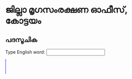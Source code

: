 <html lang="en">
<head>
<meta charset="UTF-8">
<meta name="viewport" content="width=device-width, initial-scale=1.0">
<title>English to Malayalam Translation</title>
<!-- Bootstrap CSS -->
<link href="https://stackpath.bootstrapcdn.com/bootstrap/4.5.2/css/bootstrap.min.css" rel="stylesheet">
<style>
    .autocomplete-items {
        position: absolute;
        border: 1px solid #d4d4d4;
        border-bottom: none;
        border-top: none;
        z-index: 99;
        top: 100%;
        left: 0;
        right: 0;
    }
    .autocomplete-items div {
        padding: 10px;
        cursor: pointer;
        background-color: #fff; 
        border-bottom: 1px solid #d4d4d4; 
    }
    .autocomplete-items div:hover {
        background-color: #e9e9e9; 
    }
</style>
</head>
<body>
<div class="container">
	<div class="row mt-5">
        <div class="col-12">
			<h1>ജില്ലാ മൃഗസംരക്ഷണ ഓഫീസ്, കോട്ടയം</h1>
			<h2>പദസൂചിക</h2>
		</div>
	</div>
    <div class="row mt-5">
        <div class="col-12">
            <div class="autocomplete">
                <label for="englishInput">Type English word:</label>
                <input class="form-control" type="text" id="englishInput">
            </div>
            <p><span id="malayalamOutput" style="font-size:35px;border:1px dotted blue;"></span></p>
        </div>
    </div>
</div>

<script>
    const translations = {
    "English": "Malayalam",
    "A law suit": "വ്യവഹാരം",
    "Abatement of rent": "വാടക കുറയ്ക്കല്‍",
    "Abolition of post": "തസ്തിക നിര്‍ത്തലാക്കല്‍",
    "Abortion": "ഗർഭസ്രാവം",
    "Absolve": "കുറ്റവിമുക്തമാക്കുക",
    "Abstract": "സംഗ്രഹം",
    "Absurd": "അസംബന്ധമായ",
    "According to order": "ഉത്തരവു പ്രകാരം",
    "Accusation": "ആരോപണം",
    "Acid": "അമ്ലം",
    "Acknowledgement": "കൈപ്പറ്റ് രേഖ",
    "Acquittance roll": "പണം പറ്റു രേഖ",
    "Action plan": "കര്‍മ്മ പദ്ധതി",
    "Ad hoc": "ഒരു കാര്യത്തിന് പ്രത്യേകമായി",
    "Administration": "ഭരണനിർവ്വഹണം",
    "Administrative reforms": "ഭരണ പരിഷ്കാരങ്ങള്‍",
    "Administrative sanction": "ഭരണാനുമതി",
    "Adoption leave": "ദത്ത് അവധി",
    "Affidavit": "സത്യവാങ്മൂലം",
    "Aforesaid": "മേല്‍പ്പറഞ്ഞ പ്രകാരമുള്ള",
    "Afternoon": "അപരാഹ്നം",
    "Age of suffrage": "വോട്ടവകാശ പ്രായം",
    "Agenda": "കാര്യപരിപാടി",
    "Aid de camp": "അംഗരക്ഷകന്‍",
    "Ailment": "അസുഖം",
    "Albuminuria": "മൂത്ര വാർപ്പ്",
    "Alkali": "ക്ഷാരം",
    "Allotment": "നീക്കി വയ്ക്കൽ, വിഹിതം ‍",
    "Allowance": "ബത്ത",
    "Amenity fund": "സഹായ നിധി",
    "Analgesic": "വേദനസംഹാരി",
    "Animal  ": "മൃഗം / ഉരു",
    "Animal husbandry": "മൃഗസംരക്ഷണം‍",
    "Annexure": "കൂട്ടിചേർക്കൽ",
    "Anomaly": "പൊരുത്തക്കേട്",
    "Anthrax": "അടപ്പന്‍",
    "Anticipatory bail": "മുന്‍കൂര്‍ ജാമ്യം",
    "Apiculture": "തേനീച്ച വളർത്തൽ",
    "Appeal": "അഭ്യര്‍ത്ഥന",
    "Appellate authority": "ഉന്നതാധികാരി (അപ്പീൽ പരിഗണിക്കുന്ന)",
    "Appendix": "അനുബന്ധം",
    "Applicant": "അപേക്ഷകന്‍/ അപേക്ഷക",
    "Application": "അപേക്ഷ",
    "Appraisement": "വിലമതിക്കല്‍",
    "Apprentice": "പരിശീലനാര്‍ത്ഥി",
    "Approach paper": "സമീപന രേഖ",
    "Appropriate": "ഉചിതമായ",
    "Arrear": "കുടിശ്ശിക",
    "Artery": "ധമനി",
    "Article of agreement": "കരാര്‍ വ്യവസ്ഥ",
    "Artificial Insemination": "കൃത്രിമ  ബീജസങ്കലനം",
    "As proposed": "നിര്‍ദ്ദേശിച്ച പ്രകാരം",
    "Assuming charge": "ചുമതല ഏല്‍ക്കുക",
    "Attachment": "ജപ്തി",
    "Attendance register": "ഹാജര്‍ പുസ്തകം",
    "Attest": "സാക്ഷ്യപ്പെടുത്തുക",
    "Auction": "ലേലം",
    "Audit objection": "പരിശോധനാ തടസവാദം",
    "Austerity measures": "മിതവ്യയ നടപടികള്‍",
    "Authorise": "അധികാരപ്പെടുത്തുക",
    "Average emoluments": "ശരാശരി വേതനം",
    "Babesiosis": " ചുകപ്പുദീനം, പട്ടുണ്ണിപ്പനി",
    "Balance sheet": "ബാക്കി പത്രം",
    "Basic qualification": "അടിസ്ഥാന യോഗ്യത",
    "Behalf of": "വേണ്ടി",
    "Beneficiary": "ഗുണഭോക്താവ്",
    "Benefit of doubt": "സംശയാനുകൂല്യം",
    "Bid": "മൂല്യപ്രഖ്യാപനം",
    "Bidder": "ലേലം കൊള്ളുന്നവന്‍",
    "Bill": "വിക്രയ പത്രം",
    "Bill of indictment": "കുറ്റാരോപണ പത്രം",
    "Biogas": "ജൈവ വാതകം",
    "Black Quarter": "കരിങ്കുറല്‍, കരിങ്കാൽ",
    "Bloat": "ചീർക്കുക, വയറുപെരുക്കം",
    "Boar": "ആൺപന്നി",
    "Bogus": "വ്യാജം",
    "Bogus documents": "വ്യാജ പ്രമാണങ്ങള്‍",
    "Breach of contract": "കരാര്‍ ലംഘനം",
    "Bring to register": "രജിസ്റ്ററില്‍ ചേര്‍ക്കുക",
    "Broiler Chicken": "ഇറച്ചിക്കോഴി",
    "Broken service": "സേവന ഖണ്ഡം",
    "Buffalo": "പോത്ത്",
    "Bunostomum": "കൊക്കപ്പുഴു",
    "Calving": "കിടാവിനെ പ്രസവിക്കുക",
    "Canine distemper": "ശ്വാന ഡിസ്റ്റെംബർ",
    "Cash book": "സാമ്പത്തിക കണക്ക് പുസ്തകം",
    "Cash declaration register": "പണപ്രഖ്യാപന പതിവേട്",
    "Cash in hand": "കൈയ്യിലിരിപ്പ് പണം",
    "Caste": "ജാതി",
    "Casual leave": "ആകസ്മിക അവധി",
    "Casuality": "ആകസ്മികം",
    "Category  ": "വിഭാഗം",
    "Category change": "വിഭാഗമാറ്റം",
    "Cattle feed": "കാലിത്തീറ്റ",
    "Cause of death": "മരണ കാരണം",
    "Ceiling of income": "വരുമാന പരിധി",
    "Censure": "ശാസിക്കുക",
    "Cessation of employment": "ജോലി മതിയാക്കല്‍",
    "Charge allowance": "ചുമതല ബത്ത",
    "Chilling": "പെട്ടെന്ന് തണുപ്പിക്കല്‍",
    "Circular": "പരിപത്രം",
    "Circumstances": "സാഹചര്യം",
    "Citizen charter": "പൗരാവകാശ രേഖ",
    "City compensatory allowance": "നഗര ബത്ത",
    "Classify": "തരം തിരിക്കുക",
    "Coccidiosis": "രക്താതിസാരം",
    "Cold chain    ": "ശീത ശൃംഖല",
    "Cold storage": "ശീത ഗൃഹം",
    "Come into force": "പ്രാബല്യത്തില്‍ വരിക",
    "Communication": "ആശയവിനിമയം",
    "Community": "സമുദായം",
    "Commutation value": "പരിവര്‍ത്തിത മൂല്യം",
    "Commuted leave": "പരിവര്‍ത്തിതാവധി",
    "Compensation": "നഷ്ട പരിഹാരം",
    "Compensation leave": "പ്രതിപൂരകാവധി",
    "Compensation pension": "നഷ്ടപരിഹാര പെന്‍ഷന്‍",
    "Compension": "നഷ്ടപരിഹാരം",
    "Complaint": "പരാതി",
    "Concession": "ഇളവ്",
    "Concurrence": "യോജിപ്പ്",
    "Concurrent list": "സമവര്‍ത്തി പട്ടിക",
    "Condone": "മാപ്പാക്കുക",
    "Confirmation": "സ്ഥിരപ്പെടുത്തല്‍",
    "Consolidate": "ഏകീകരണം, ക്രോഡീകരണം",
    "Consolidated  amount": "നിശ്ചിത തുക",
    "Constipation": "ഇരണ്ടകെട്ടൽ , മലതടസ്സം",
    "Contingency fund": "ആകസ്മിക നിധി",
    "Contract": "കരാര്‍",
    "Contrary to rule": "ചട്ടവിരുദ്ധമായ",
    "Controlling officer": "മേലധികാരി",
    "Conversant": "സുപരിചിതമായ",
    "Conveyance allowance": "വാഹനപ്പടി",
    "Correction slip": "ശുദ്ധിപത്രം",
    "Correspondence": "എഴുത്തുകുത്ത്",
    "Corroborative evidence": "സമവര്‍ത്ഥകത്തെളിവ്",
    "Counselling": "ഉപദേശം നല്‍കുക",
    "Covering letter": "ആമുഖ കത്ത്",
    "Cow pox": "ഗോവസൂരി",
    "Creamy layer": "ഉന്നത ശ്രേണി",
    "Criteria": "മാനദണ്ഡങ്ങള്‍",
    "Cross reference": "പരസ്പര സൂചന",
    "Crossing": "സങ്കലനം",
    "Crude fibre": "അസംസ്കൃത നാര്",
    "Crude protein": "അസംസ്കൃത മാംസ്യം",
    "Cuniculture": "മുയൽ വളർത്തൽ",
    "Current file": "നടപ്പു ഫയല്‍‍",
    "Daily receipt book": "പ്രതിദിന രസീത് പുസ്തകം",
    "Daily wages labour": "ദിവസ വേതന തൊഴിലാളി",
    "Dam": "തള്ള, മാതാവ്",
    "Dearness Allowance": "ക്ഷാമബത്ത",
    "Debar": "അയോഗ്യത കല്‍പിക്കുക",
    "Debt": "കടം",
    "Declaration": "പ്രതി‍ജ്ഞാപത്രം",
    "Deduct": "കുറയ്ക്കുക",
    "Default": "തവണക്കുടിശ്ശിക",
    "Delegation of power": "അധികാര നിയോഗം",
    "Delimitation": "അതിര്‍ത്തി നിര്‍ണയം",
    "Dependent": "ആശ്രിതന്‍/ ആശ്രിത",
    "Deployment": "വിന്യസിക്കുക",
    "Deponent": "മൊഴി കൊടുക്കുന്ന വ്യക്തി",
    "Deputation": "അന്യത്ര സേവനം",
    "Designation": "ഉദ്യോഗപ്പേര്",
    "Desirable limit": "അഭികാമ്യ പരിധി",
    "Desirable qualification": "അഭിലഷണീയ യോഗ്യത",
    "Despatch": "അയയ്ക്കുക",
    "Destroy disposal": "ദീര്‍ഘകാല തീര്‍പ്പ്",
    "Detailed inspection": "വിശദ പരിശോധന",
    "Disability leave": "അവശതാവധി",
    "Disbursing officer": "വിതരണോദ്യോഗസ്ഥന്‍",
    "Discharge": "വിടല്‍ , നിര്‍വ്വഹണം",
    "Discharge certificate": "വിടുതല്‍ പത്രിക",
    "Discharge government employee": "വിട്ടയച്ച സര്‍ക്കാര്‍ ഉദ്യോഗസ്ഥന്‍",
    "Discharge of duties": "കര്‍ത്തവ്യ നിര്‍വ്വഹണം",
    "Disciplinary action": "അച്ചടക്ക നടപടി",
    "Discrepancy": "പൊരുത്തക്കേട്",
    "Disinfection": "അണുനശീകരണം",
    "Disorders": "ക്രമക്കേടുകള്‍",
    "Disposal": "തീര്‍പ്പ്",
    "Distribution": "വിതരണം",
    "Distribution register": "വിതരണ പതിവേട്",
    "District co-ordinator": "ജില്ലാ ഏകോപകന്‍",
    "Divorced": "വിവാഹ മോചിത/മോചിതൻ",
    "Dormant": "സുപ്തം",
    "Draft": "കരട്",
    "Draft amendment": "കരടു ഭേദഗതി",
    "Dry period": "വറ്റുകാലം",
    "Duplicate": "പകര്‍പ്പ്",
    "Duration": "കാലാവധി",
    "Duty leave": "നിയോഗാവധി",
    "E fever": "മുടന്തൻ പനി",
    "Earmarked": "പ്രത്യേകമായി നീക്കിവെച്ച",
    "Earned leave": "ആര്‍ജിതാവധി",
    "Economic embargo": "സാമ്പത്തിക നിരോധനം",
    "Embryo": "അങ്കുരശിശു, ഭ്രൂണം",
    "Emoluments": "വേതനം",
    "Enclosure": "ഉള്ളടക്കം",
    "Endorsement": "മേലെഴുത്ത്",
    "Enforcement cell": "പ്രവര്‍ത്തിപ്പിക്കല്‍ വിഭാഗം",
    "Enquiry": "അന്വേഷണം",
    "Enteritis": "ചെറുകുടൽ വീക്കം",
    "Enterotoxemia": "കൂടൽജന്യ വിഷബാധ",
    "Entrepreneurship": "സംരംഭകത്വം",
    "Erattum list": "ശുദ്ധിപത്രം",
    "Essential": "ആവശ്യം",
    "Essentiality certificate": "ആവശ്യകതാ സാക്ഷ്യപത്രം",
    "Euthanasia": "ദയാവധം",
    "Evaluation": "മൂല്യ നിര്‍ണ്ണയം",
    "Evidence": "തെളിവ്",
    "Ex post facto": "പൂര്‍വ്വകാല പ്രാബല്യത്തോടെ",
    "Exemption": "ഇളവ്",
    "Exgratia pension": "ഔദാര്യ പെന്‍ഷന്‍",
    "Exhibition": "പ്രദര്‍ശനം",
    "Exigency": "അനിവാര്യത",
    "Expedite action": "അടിയന്തിര കാര്യം",
    "Explanation": "വിശദീകരണം",
    "Extension": "വിജ്ഞാന വ്യാപനം",
    "Face value": "മുഖവില",
    "Failed to report": "ഹാജരാകാന്‍ കഴിയാത്ത",
    "Fare": "കൂലി",
    "Fascioliasis": "കരൾ കൃമിരോഗം",
    "Femur": "തുടയെല്ല്",
    "Fertilization": "ബീജസംയോഗം",
    "Festival allowance": "ഉത്സവബത്ത",
    "Fidelity bond": "വിശ്വാസ പത്രം",
    "Financial": "സാമ്പത്തികം",
    "Financial year": "സാമ്പത്തിക വര്‍ഷം",
    "Fitness certificate": "പര്യാപ്ത രേഖ",
    "Flying Duck": "മണി താറാവ്, പറക്കും താറാവ്",
    "Fodder": "കാലിത്തീറ്റ",
    "Foot note": "അടിക്കുറിപ്പ്",
    "Foreign service": "അന്യത്ര സേവനം",
    "Forenoon": "പൂര്‍വ്വാഹ്നം",
    "Fort nightly": "രണ്ടാഴ്ച കൂടുമ്പോള്‍",
    "Forth with": "തത്ക്ഷണം, ഉടനടി",
    "Forwarded by order": "ആജ്ഞാനുസരണം",
    "Forwarding letter": "ആമുഖ കത്ത്",
    "Fowl pox": "കോഴി വസൂരി",
    "Framing of rules": "ചടങ്ങുകളുടെ നിര്‍മ്മാണം",
    "Furnish": "നല്‍കുക",
    "Gingivitis": "മോണവീക്കം",
    "Governing body": "ഭരണ സമിതി",
    "Grass legume mixture": "പുല്‍പ്പയര്‍ മിശ്രിതം",
    "Grievance": "പരാതി",
    "Grievance redressal": "പരാതി പരിഹാരം",
    "Haemonchosis": "കമ്പി വിരബാധ",
    "Haemorrhage": "രക്തസ്രാവം",
    "Half pay leave": "അര്‍ദ്ധവേതനാവധി",
    "Harvest": "വിളവെടുപ്പ്",
    "Hatchery": "പൊരുന്നല്‍ യന്ത്രം",
    "Hatching egg": "കൊത്തുമുട്ട, പൊരുന്ന മുട്ട",
    "Hay": "ഉണക്കപ്പുല്ല്",
    "Head of account": "ശീര്‍ഷകം",
    "Hemorrhagic septicemia": "കുരലടപ്പന്‍",
    "Hepatitis": "കരൾ വീക്കം",
    "Hip dislocation": "നിതംബസന്ധി സ്ഥാനഭ്രംശം",
    "Homogenous": "ഏകരൂപമാക്കുക",
    "Hoof": "കുളമ്പ്",
    "Humble petition": "വണക്ക ഹര്‍ജി",
    "Hybrid": "സങ്കരയിനം",
    "Hydrophobia": "ജലഭീതി",
    "Illegal gratification": "അനധികൃത പ്രതിഫലം",
    "Immovable property": "സ്ഥാവര സ്വത്ത്",
    "Immunity": "പ്രതിരോധ ശക്തി",
    "Increment": "വര്‍ദ്ധനവ്",
    "Index": "സൂചിക",
    "Indigestion": "ദഹനക്കേട്, അന്ന ജീർണ്ണം",
    "Indispensable": "ഒഴിച്ചുകൂടാത്ത",
    "Inequilable": "നീതിപൂര്‍വ്വമല്ലാത്തത്",
    "Infertility": "വന്ധ്യത",
    "Inflammation": "വീക്കം",
    "Injection": "കുത്തിവയ്പ്",
    "Inoculation": "നിവേശനം",
    "Insemination": "ബീജസങ്കലനം",
    "Inspection": "പരിശോധന",
    "Inter alia": "മറ്റുുപലതിന്റെയും കൂട്ടത്തിൽ",
    "Intercrop": "ഇടവിള",
    "Interim order": "ഇടക്കാല ഉത്തരവ്",
    "Intestinal parasitic infestation": "ആന്ത്ര വിരബാധ",
    "Invalidate": "അസാധുവാക്കുക",
    "Ipso facto": "യഥാര്‍ത്ഥത്തില്‍",
    "Ipso jure": "നിയമ പ്രകാരം",
    "Irresponsible": "നിരുത്തരവാദപരം",
    "Japanese encephalitis": "ജപ്പാൻ ജ്വരം",
    "Job oriented": "തൊഴിലധിഷ്ഠിത",
    "Jowar": "മണിച്ചോളം",
    "Jurisdiction": "അധികാര പരിധി",
    "Knowingly": "അറിവോടെ",
    "Labour": "തൊഴില്‍",
    "Labour department": "തൊഴില്‍ വകുപ്പ്",
    "Lactation period": "കറവക്കാലം",
    "Land management": "ഭൂപരിപാലനം",
    "Lapse": "വീഴ്ച",
    "Layer": "മുട്ടക്കോഴി",
    "Leave without allowance": "ശൂന്യവേതനാവധി",
    "Legitimate": "ന്യായമായ",
    "Leptospirosis": "എലിപ്പനി",
    "Ligate": "കെട്ടിവയ്ക്കുക",
    "List": "പട്ടിക",
    "Liver": "കരള്‍",
    "Livestock management": "കന്നുകാലി പരിപാലനം",
    "Local body": "തദ്ദേശ സ്വയംഭരണ സ്ഥാപനം",
    "Locomotor disability": "ചലന വൈകല്യം",
    "Lung worm infestation": "പരാദ ശ്വാസനനാളബാധ",
    "Maintenance": "സംരക്ഷണം",
    "Maize": "മക്കച്ചോളം",
    "Mandible": "താടിയെല്ല്",
    "Manger": "പുല്‍ത്തൊട്ടി",
    "Manpower": "മനുഷ്യ ശക്തി",
    "Manual": "സംഹിത",
    "Mastitis": "അകിടുവീക്കം",
    "Mentally retarded": "ബുദ്ധിമാന്ദ്യമുള്ള",
    "Metritis": "ഗർഭാശയവീക്കം",
    "Midwifery": "സൂതികർമ്മം",
    "Milch Cow": "കറവ പശു",
    "Milk fever": "ക്ഷീരസന്നി",
    "Milk processing": "ക്ഷീര സംസ്കരണം",
    "Mineral mixture": "ധാതു ലവണ മിശ്രിതം",
    "Minimum wages": "കുറഞ്ഞ കൂലി",
    "Misappropration": "ദുര്‍വിനിയോഗം",
    "Misconduct": "സ്വഭാവ ദൂഷ്യമുളള",
    "Molasses": "ശര്‍ക്കരപ്പാനി",
    "Monitoring": "മേല്‍നോട്ടം",
    "Monopoly": "കുത്തക",
    "Monthly return": "പ്രതമാസ കണക്ക്",
    "Mucosa": "ശ്ലേഷ്മ ചര്‍മം",
    "Nationality": "ദേശീയത",
    "Nerve": "നാഡി, ഞരമ്പ്",
    "Nictitating membrane": "നിമേഷക പടലം",
    "Nitrogen": "പാക്യ ജനകം",
    "Non liability certificate": "ബാധ്യതാ രഹിത സാക്ഷ്യപത്രം",
    "Notification": "വിജ്ഞാപനം",
    "Nutritive value": "പോഷണ മൂല്യം",
    "Objective": "ലക്ഷ്യം",
    "Obligatory": "നിർബന്ധിത",
    "Occurence": "സംഭവം",
    "Oedema": "വീക്കം",
    "Oesophagus": "അന്നനാളം",
    "Office": "കാര്യാലയം",
    "Organized sector": "സംഘടിതമേഖല",
    "Orientation": "ദിശാ സൂചിക",
    "Original": "അസ്സല്‍",
    "Osteomalacia": "പ്രൗഡ കണരോഗം",
    "Otitis": "ചെവി പഴുപ്പ്",
    "Ovary": "അണ്ഡാശയം",
    "Over leaf": "മറുപുറം",
    "Oviduct": "അണ്ഡ വാഹനി",
    "Ovum": "അണ്ഡം",
    "Pancreas": "ആഗ്നേയ ഗ്രന്ഥി",
    "Parasitic infestation": "വിരബാധ",
    "Parent stock": "മാതൃ പിതൃ ശേഖരം",
    "Paternity leave": "പിതൃത്വ അവധി",
    "Penitence": "പശ്ചാത്താപം",
    "Pension": "അടുത്തൂണ്‍",
    "Personal register": "തന്‍ പതിവേട്",
    "Persuasive experiences": "ബോദ്ധ്യപ്പെടുത്തുന്ന അനുഭവങ്ങള്‍",
    "Pisciculture": "മീൻ വളർത്തൽ",
    "Planning": "ആസൂത്രണം",
    "Plebiscite": "ജനഹിതം",
    "Possible decision": "സാധ്യമായ തീരുമാനം",
    "Precedent": "കീഴ്വഴക്കം",
    "Prefix": "ഉപസര്‍ഗ്ഗം",
    "Presumption": "അനുമാനം",
    "Priority": "മുന്‍ഗണന",
    "Private sector": "സ്വകാര്യ മേഖല",
    "Pro rata": "ആനുപാതികം",
    "Probation period": "പരിവീക്ഷാകാലം",
    "Procedure delay": "നടപടിക്രമ താമസം",
    "Proceedings": "ഉത്തരവ്, നടപടികള്‍",
    "Professional tax": "തൊഴില്‍ നികുതി",
    "Proper channel": "ഉചിതമാര്‍ഗ്ഗേന",
    "Provisional": "സോപാധിക",
    "Public information officer": "വിവരാവകാശ അധികാരി",
    "Pyrexia": "പനി",
    "Quarterly": "ത്രൈമാസിക",
    "Quasi-government establishment": "അര്‍ദ്ധസര്‍ക്കാര്‍ സ്ഥാപനം",
    "Questionnaire": "ചോദ്യാവലി",
    "Quota": "വിഹിതം",
    "Rabies": "പേവിഷബാധ",
    "Ranikhet disease": "കോഴി വസന്ത",
    "Ratify": "ശരി വയ്ക്കുക",
    "Re- deployment": "പുനര്‍ വിന്യാസം",
    "Recepient": "സ്വീകര്‍ത്താവ്",
    "Recommendation": "ശുപാര്‍ശ",
    "Reconcilation report": "അനുരഞ്ജന പത്രം",
    "Records": "രേഖകള്‍",
    "Rectification": "ശരിയാക്കുക, ഭേദഗതി ചെയ്യുക",
    "Regional": "പ്രാദേശിക",
    "Regularisation": "ക്രമപ്പെടുത്തല്‍",
    "Reimbursement": "പ്രതിപൂരണം",
    "Release notice": "വിടുതല്‍ പത്രിക",
    "Requisition": "അര്‍ത്ഥന",
    "Reservation": "സംവരണം",
    "Resignation": "രാജി",
    "Restoration": "പുന:സ്ഥാപനം",
    "Return tapal": "മടക്കത്തപാല്‍",
    "Returns": "കണക്കു വിവരം",
    "Revert": "തിരിച്ചയയ്ക്കുക, തരം താഴ്ത്തുക",
    "Ribs": "വാരിയെല്ല്",
    "Rickets": "കണരോഗം",
    "Right to information": "വിവരാവകാശം",
    "Rinderpest": "ഗോമാരി, കാലി വസന്ത",
    "Ring worm": "വട്ടച്ചൊറി",
    "Roughage": "പരുക്കന്‍ തീറ്റ",
    "Rumen parasitiasis": "ആമാശയ വിരബാധ",
    "Ruminal impaction": "വയറുസ്തംഭനം",
    "Ruminant": "അയവിറക്കുന്ന മൃഗം",
    "Rural": "ഗ്രാമീണ",
    "Saliva": "ഉമിനീര്",
    "Scheme": "പദ്ധതി",
    "Sector": "മേഖല",
    "Sericulture": "പട്ടുനൂൽപ്പുഴു വളർത്തൽ",
    "She buffalo": "എരുമ",
    "Sheep": "ചെമ്മരിയാട്",
    "Showcause notice": "കാരണം കാണിക്കല്‍ നോട്ടീസ്",
    "Sire": "പിതാവ്, ജനകൻ",
    "Skilled labour": "വിദഗ്ദ്ധ തൊഴില്‍",
    "Skull": "തലയോട്",
    "Slurry": "ചാണക കുഴമ്പ്",
    "Sow": "പെൺപന്നി",
    "Specimen signature card": "മാതൃകാ ഒപ്പു ചീട്ട്",
    "Spleen": "പ്ലീഹ",
    "Staggeringly": "ഞെട്ടിപ്പിക്കുന്ന രീതിയില്‍",
    "Stamp paper": "മുദ്രപ്പത്രം",
    "Status": "പദവി",
    "Sterilization": "വന്ധ്യംകരണം",
    "Straw": "വൈക്കോൽ",
    "Submission": "സമര്‍പ്പണം",
    "Subordinates": "കീഴ് ജീവനക്കാര്‍",
    "Subsidy": "സഹായ ധനം",
    "Suffix": "പ്രത്യയം",
    "Suit": "വ്യവഹാരം",
    "Sundry article register": "വിവിധ ലേഖന രജിസ്റ്റര്‍",
    "Superannuation": "വിരമിക്കല്‍",
    "Surprise inspection": "ആകസ്മിക പരിശോധന",
    "Surrogacy": "വാടക ഗർഭധാരണം",
    "Systematic": "മുറപ്രകാരമുള്ള",
    "Tally": "പൊരുത്തപ്പെടുക",
    "Technical sanction": "സാങ്കേതികാനുമതി",
    "Tetanus": "ക്ഷത സന്നി",
    "Theileriasis": "കോറിഡോർ പനി, ഈജിപ്ഷ്യൻ പനി",
    "Urolithiasis": "കല്ലടപ്പ്",
    "Uterus": "ഗർഭാശയം",
    "Utilization certificate": "വിനിയോഗ സാക്ഷ്യപത്രം",
    "Vacancy": "ഒഴിവ്",
    "Vaccination": "പ്രതിരോധ കുത്തിവയ്പ്",
    "Value addition": "മൂല്യ വര്‍ധനം",
    "Vein": "സിര",
    "Vertebra": "കശേരു",
    "Vice- versa": "തിരികെയും",
    "Vide": "നോക്കുക",
    "Vitamin": "ഓജസ്കരം, ജീവകം",
    "Wages": "വേതനം",
    "White scours": "ശ്വേതാതിസാരം",
    "Wilfully": "മന:പൂര്‍വ്വം",
    "Wrongful loss": "അന്യായമായ നഷ്ടം",
    "Yolk": "പീത ഗോളകം",
    "Yours faithfully": "വിശ്വസ്തതയോടെ",
    "Zoonosis": "ജന്തുജന്യ രോഗങ്ങള്‍"
};
    const englishWords = Object.keys(translations).map(function(word) {
        return word.toLowerCase(); // Convert keys to lowercase for case-insensitive matching
    });

    document.getElementById('englishInput').addEventListener('input', function() {
        let input = this.value.toLowerCase(); // Convert input to lowercase
        closeAllLists();
        if (!input) return false;
        const matchArray = englishWords.filter(word => word.startsWith(input));
        const a = document.createElement("div");
        a.setAttribute("id", this.id + "autocomplete-list");
        a.setAttribute("class", "autocomplete-items");
        this.parentNode.appendChild(a);
        matchArray.forEach(function(item) {
            const b = document.createElement("div");
            // Find the original case word for display
            const originalWord = Object.keys(translations).find(key => key.toLowerCase() === item);
            b.innerHTML = "<strong>" + originalWord.substr(0, input.length) + "</strong>";
            b.innerHTML += originalWord.substr(input.length);
            b.innerHTML += "<input type='hidden' value='" + originalWord + "'>";
            b.addEventListener("click", function(e) {
                document.getElementById('englishInput').value = this.getElementsByTagName("input")[0].value;
                translateToMalayalam();
                closeAllLists();
            });
            a.appendChild(b);
        });
    });

    function translateToMalayalam() {
        const input = document.getElementById('englishInput').value.toLowerCase(); // Ensure comparison is case-insensitive
        const output = document.getElementById('malayalamOutput');
        const translationKey = Object.keys(translations).find(key => key.toLowerCase() === input); // Find the key case-insensitively
        output.textContent = translationKey ? translations[translationKey] : "Translation not found";
    }

    function closeAllLists(elmnt) {
        var x = document.getElementsByClassName("autocomplete-items");
        for (var i = 0; i < x.length; i++) {
            if (elmnt != x[i] && elmnt != document.getElementById('englishInput')) {
                x[i].parentNode.removeChild(x[i]);
            }
        }
    }

    document.addEventListener("click", function (e) {
        closeAllLists(e.target);
    });
</script>

<!-- Bootstrap JS, Popper.js, and jQuery -->
<script src="https://code.jquery.com/jquery-3.5.1.slim.min.js"></script>
<script src="https://cdn.jsdelivr.net/npm/@popperjs/core@2.5.2/dist/umd/popper.min.js"></script>
<script src="https://stackpath.bootstrapcdn.com/bootstrap/4.5.2/js/bootstrap.min.js"></script>
</body>
</html>
